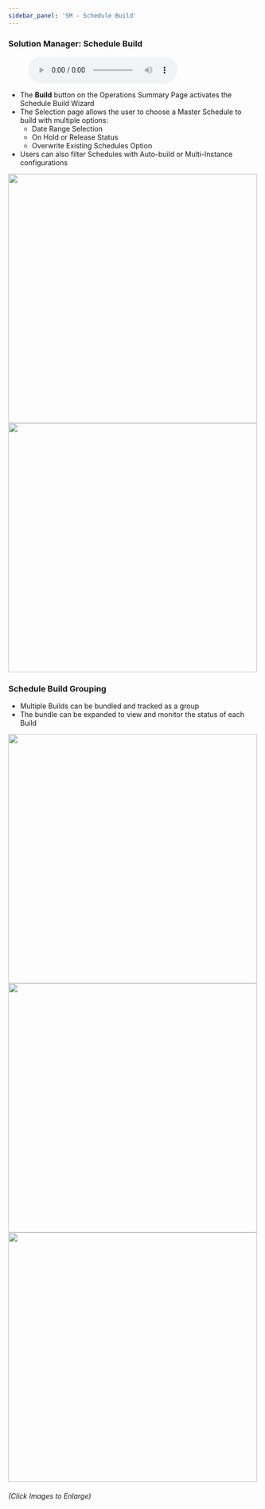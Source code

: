 ```yaml
---
sidebar_panel: 'SM - Schedule Build'
---
```


### Solution Manager: Schedule Build

<figure>
    <audio
        controls
        src="audiobasic/SolutionManagerScheduleBuild.mp3">
            Your browser does not support the
            <code>audio</code> element.
    </audio>
</figure>

* The **Build** button on the Operations Summary Page activates the Schedule Build Wizard
* The Selection page allows the user to choose a Master Schedule to build with multiple options:
  * Date Range Selection
  * On Hold or Release Status
  * Overwrite Existing Schedules Option
* Users can also filter Schedules with Auto-build or Multi-Instance configurations

<a href="imgbasic/Picture59.png" target="_blank"><img src="imgbasic/Picture59.png" width="500"></img></a>  
<a href="imgbasic/Picture60.png" target="_blank"><img src="imgbasic/Picture60.png" width="500"></img></a>  

### Schedule Build Grouping

* Multiple Builds can be bundled and tracked as a group
* The bundle can be expanded to view and monitor the status of each Build

<a href="imgbasic/Picture61.png" target="_blank"><img src="imgbasic/Picture61.png" width="500"></img></a>  
<a href="imgbasic/Picture62.png" target="_blank"><img src="imgbasic/Picture62.png" width="500"></img></a>  
<a href="imgbasic/Picture63.png" target="_blank"><img src="imgbasic/Picture63.png" width="500"></img></a>  

###### (Click Images to Enlarge)
